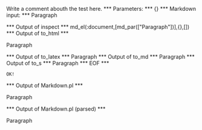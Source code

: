 Write a comment abouth the test here.
*** Parameters: ***
{}
*** Markdown input: ***
Paragraph

*** Output of inspect ***
md_el(:document,[md_par(["Paragraph"])],{},[])
*** Output of to_html ***
<p>Paragraph</p>
*** Output of to_latex ***
Paragraph
*** Output of to_md ***
Paragraph
*** Output of to_s ***
Paragraph
*** EOF ***



	OK!



*** Output of Markdown.pl ***
<p>Paragraph</p>

*** Output of Markdown.pl (parsed) ***
<div
    ><p>Paragraph</p
  ></div
>